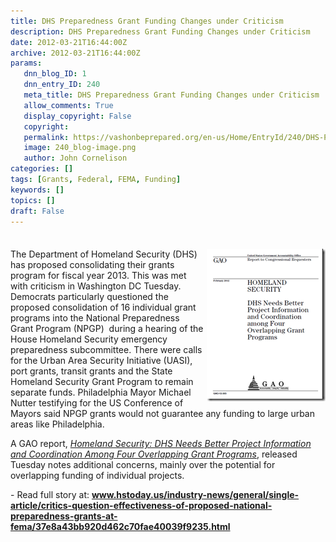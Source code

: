 ```yaml
---
title: DHS Preparedness Grant Funding Changes under Criticism
description: DHS Preparedness Grant Funding Changes under Criticism
date: 2012-03-21T16:44:00Z
archive: 2012-03-21T16:44:00Z
params:
   dnn_blog_ID: 1
   dnn_entry_ID: 240
   meta_title: DHS Preparedness Grant Funding Changes under Criticism
   allow_comments: True
   display_copyright: False
   copyright: 
   permalink: https://vashonbeprepared.org/en-us/Home/EntryId/240/DHS-Preparedness-Grant-Funding-Changes-under-Criticism
   image: 240_blog-image.png
   author: John Cornelison
categories: []
tags: [Grants, Federal, FEMA, Funding]
keywords: []
topics: []
draft: False
---
```


<div class="wlWriterHeaderFooter" style="padding-bottom: 4px; margin: 0px; padding-left: 0px; padding-right: 0px; float: none; padding-top: 4px;"> </div>
<p><a href="/images/dnnBlog/1/240/Windows-Live-Writer-2fc21293cec9_6993-image_2.png"><img width="190" height="244" title="image" align="right" style="background-image: none;   margin: 0px 0px 5px 5px; padding-left: 0px; padding-right: 0px; display: inline; float: right;   padding-top: 0px;border: 0px;" alt="image" src="/images/dnnBlog/1/240/Windows-Live-Writer-2fc21293cec9_6993-image_thumb.png" /></a>The Department of Homeland Security (DHS) has proposed consolidating their grants program for fiscal year 2013. This was met with criticism in Washington DC Tuesday.&nbsp; Democrats particularly questioned the proposed consolidation of 16 individual grant programs into the National Preparedness Grant Program (NPGP)&nbsp; during a hearing of the House Homeland Security emergency preparedness subcommittee. There were calls for the Urban Area Security Initiative (UASI), port grants, transit grants and the State Homeland Security Grant Program to remain separate funds. Philadelphia Mayor Michael Nutter testifying for the US Conference of Mayors said NPGP grants would not guarantee any funding to large urban areas like Philadelphia.</p>
<p>A GAO report, <i><a href="http://www.gao.gov/assets/590/588960.pdf">Homeland Security: DHS Needs Better Project Information and Coordination Among Four Overlapping Grant Programs</a></i>, released Tuesday notes additional concerns, mainly over the potential for overlapping funding of individual projects.</p>
<p>- Read full story at: <a href="http://www.hstoday.us/industry-news/general/single-article/critics-question-effectiveness-of-proposed-national-preparedness-grants-at-fema/37e8a43bb920d462c70fae40039f9235.html "><b>www.hstoday.us/industry-news/general/single-article/critics-question-effectiveness-of-proposed-national-preparedness-grants-at-fema/37e8a43bb920d462c70fae40039f9235.html</b> </a></p>
